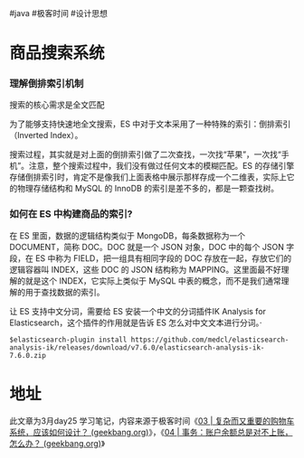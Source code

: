 #java #极客时间 #设计思想 

# 商品搜索系统

### 理解倒排索引机制

搜索的核心需求是全文匹配

为了能够支持快速地全文搜索，ES 中对于文本采用了一种特殊的索引：倒排索引（Inverted Index）。

搜索过程，其实就是对上面的倒排索引做了二次查找，一次找“苹果”，一次找“手机”。注意，整个搜索过程中，我们没有做过任何文本的模糊匹配。ES 的存储引擎存储倒排索引时，肯定不是像我们上面表格中展示那样存成一个二维表，实际上它的物理存储结构和 MySQL 的 InnoDB 的索引是差不多的，都是一颗查找树。

### 如何在 ES 中构建商品的索引?

在 ES 里面，数据的逻辑结构类似于 MongoDB，每条数据称为一个 DOCUMENT，简称 DOC。DOC 就是一个 JSON 对象，DOC 中的每个 JSON 字段，在 ES 中称为 FIELD，把一组具有相同字段的 DOC 存放在一起，存放它们的逻辑容器叫 INDEX，这些 DOC 的 JSON 结构称为 MAPPING。这里面最不好理解的就是这个 INDEX，它实际上类似于 MySQL 中表的概念，而不是我们通常理解的用于查找数据的索引。

让 ES 支持中文分词，需要给 ES 安装一个中文的分词插件IK Analysis for Elasticsearch，这个插件的作用就是告诉 ES 怎么对中文文本进行分词。·

```shell
$elasticsearch-plugin install https://github.com/medcl/elasticsearch-analysis-ik/releases/download/v7.6.0/elasticsearch-analysis-ik-7.6.0.zip
```

# 地址

此文章为3月day25 学习笔记，内容来源于极客时间《[03 | 复杂而又重要的购物车系统，应该如何设计？ (geekbang.org)](https://time.geekbang.org/column/article/206061)》，《[04 | 事务：账户余额总是对不上账，怎么办？ (geekbang.org)](https://time.geekbang.org/column/article/206544)》